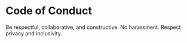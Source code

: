 # Code of Conduct

Be respectful, collaborative, and constructive. No harassment. Respect privacy and inclusivity.
